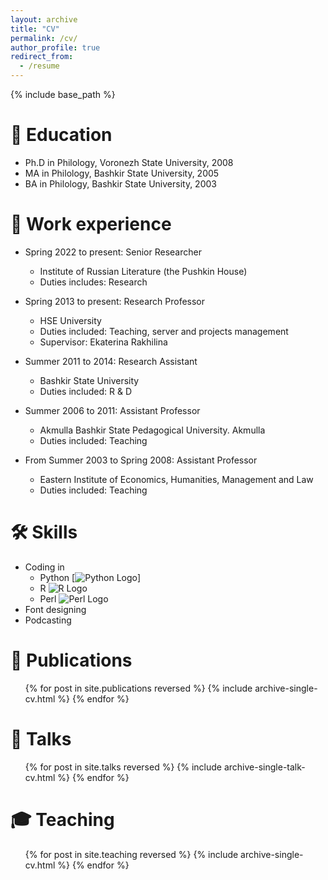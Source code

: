 ```yaml
---
layout: archive
title: "CV"
permalink: /cv/
author_profile: true
redirect_from:
  - /resume
---
```


{% include base_path %}

📖 Education
======
* Ph.D in Philology, Voronezh State University, 2008
* MA in Philology, Bashkir State University, 2005
* BA in Philology, Bashkir State University, 2003

💼 Work experience
======
* Spring 2022 to present: Senior Researcher
  * Institute of Russian Literature (the Pushkin House)
  * Duties includes: Research

* Spring 2013 to present: Research Professor
  * HSE University
  * Duties included: Teaching, server and projects management 
  * Supervisor: Ekaterina Rakhilina

* Summer 2011 to 2014: Research Assistant
  * Bashkir State University
  * Duties included: R & D

* Summer 2006 to 2011: Assistant Professor
  * Akmulla Bashkir State Pedagogical University. Akmulla
  * Duties included: Teaching

* From Summer 2003 to Spring 2008: Assistant Professor
  * Eastern Institute of Economics, Humanities, Management and Law
  * Duties included: Teaching


🛠️ Skills
======

* Coding in
  * Python [![Python Logo](https://img.shields.io/badge/-Python-3776AB?style=flat-square&logo=Python&logoColor=yellow)]
  * R ![R Logo](https://img.shields.io/badge/R-276DC3?style=flat-square&logo=r&logoColor=white)
  * Perl ![Perl Logo](https://img.shields.io/badge/Perl-39457E?style=flat-square&logo=perl&logoColor=white)
* Font designing
* Podcasting

📝 Publications
======
  <ul>{% for post in site.publications reversed %}
    {% include archive-single-cv.html %}
  {% endfor %}</ul>
  
💬 Talks
======
  <ul>{% for post in site.talks reversed %}
    {% include archive-single-talk-cv.html  %}
  {% endfor %}</ul>
  
🎓 Teaching
======
  <ul>{% for post in site.teaching reversed %}
    {% include archive-single-cv.html %}
  {% endfor %}</ul>
  
